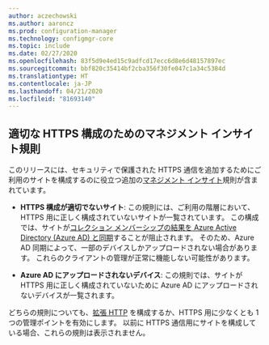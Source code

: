 ```yaml
---
author: aczechowski
ms.author: aaroncz
ms.prod: configuration-manager
ms.technology: configmgr-core
ms.topic: include
ms.date: 02/27/2020
ms.openlocfilehash: 83f5d9e4ed15c9adfcd17ecc6d8e6d48157897ec
ms.sourcegitcommit: bbf820c35414bf2cba356f30fe047c1a34c5384d
ms.translationtype: HT
ms.contentlocale: ja-JP
ms.lasthandoff: 04/21/2020
ms.locfileid: "81693140"
---
```

## <a name="management-insight-rules-for-proper-https-configuration"></a><a name="bkmk_insight"></a> 適切な HTTPS 構成のためのマネジメント インサイト規則

<!--6268489-->

このリリースには、セキュリティで保護された HTTPS 通信を追加するためにご利用のサイトを構成するのに役立つ追加の[マネジメント インサイト](../../../../servers/manage/management-insights.md)規則が含まれています。

- **HTTPS 構成が適切でないサイト**: この規則には、ご利用の階層において、HTTPS 用に正しく構成されていないサイトが一覧されています。 この構成では、サイトが[コレクション メンバーシップの結果を Azure Active Directory (Azure AD) と同期](../../../../clients/manage/collections/create-collections.md#bkmk_aadcollsync)することが阻止されます。 そのため、Azure AD 同期によって、一部のデバイスしかアップロードされない場合があります。 これらのクライアントの管理が正常に機能しない可能性があります。

- **Azure AD にアップロードされないデバイス**: この規則では、サイトが HTTPS 用に正しく構成されていないために Azure AD にアップロードされないデバイスが一覧されます。

どちらの規則についても、[拡張 HTTP](../../../../plan-design/hierarchy/enhanced-http.md) を構成するか、HTTPS 用に少なくとも 1 つの管理ポイントを有効にします。 以前に HTTPS 通信用にサイトを構成している場合、これらの規則は表示されません。
